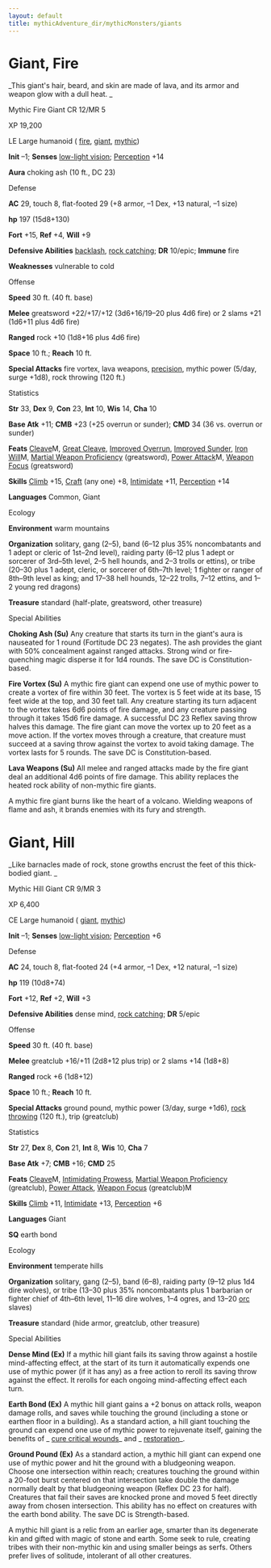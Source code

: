 ```yaml
---
layout: default
title: mythicAdventure_dir/mythicMonsters/giants
---
```

# Giant, Fire

_This giant's hair, beard, and skin are made of lava, and its armor and weapon glow with a dull heat. _

Mythic Fire Giant CR 12/MR 5

XP 19,200

LE Large humanoid ( [fire](monster_dir/creatureTypes#_fire-subtype), [giant](monsters/creatureTypes#_giant-subtype), [mythic](mythicAdventure_dir/mythicMonsters#_mythic-subtype))

**Init** –1; **Senses** [low-light vision](monsters/universalMonsterRules#_low-light-vision); [Perception](skill_dir/perception#_perception) +14

**Aura** choking ash (10 ft., DC 23)

Defense

**AC** 29, touch 8, flat-footed 29 (+8 armor, –1 Dex, +13 natural, –1 size)

**hp** 197 (15d8+130)

**Fort** +15, **Ref** +4, **Will** +9

**Defensive Abilities** [backlash](mythicAdventures/mythicHeroe_dir/champion#_blacklash), [rock catching](monsters/universalMonsterRules#_rock-catching); **DR** 10/epic; **Immune** fire

**Weaknesses** vulnerable to cold

Offense

**Speed** 30 ft. (40 ft. base)

**Melee** greatsword +22/+17/+12 (3d6+16/19–20 plus 4d6 fire) or 2 slams +21 (1d6+11 plus 4d6 fire)

**Ranged** rock +10 (1d8+16 plus 4d6 fire)

**Space** 10 ft.; **Reach** 10 ft.

**Special Attacks** fire vortex, lava weapons, [precision](mythicAdventure_dir/mythicHeroes/champion#_precision), mythic power (5/day, surge +1d8), rock throwing (120 ft.)

Statistics

**Str** 33, **Dex** 9, **Con** 23, **Int** 10, **Wis** 14, **Cha** 10

**Base Atk** +11; **CMB** +23 (+25 overrun or sunder); **CMD** 34 (36 vs. overrun or sunder)

**Feats** [Cleave](mythicAdventure_dir/mythicFeats#_cleave-mythic)M, [Great Cleave](feats#_great-cleave), [Improved Overrun](feats#_improved-overrun), [Improved Sunder](feats#_improved_sunder), [Iron Will](mythicAdventures/mythicFeats#_iron-will-mythic)M, [Martial Weapon Proficiency](feats#_martial-weapon-proficiency) (greatsword), [Power Attack](mythicAdventure_dir/mythicFeats#_power-attack-mythic)M, [Weapon Focus](feats#_weapon-focus) (greatsword)

**Skills** [Climb](skills/climb#_climb) +15, [Craft](skill_dir/craft#_craft) (any one) +8, [Intimidate](skills/intimidate#_intimidate) +11, [Perception](skill_dir/perception#_perception) +14

**Languages** Common, Giant

Ecology

**Environment** warm mountains

**Organization** solitary, gang (2–5), band (6–12 plus 35% noncombatants and 1 adept or cleric of 1st–2nd level), raiding party (6–12 plus 1 adept or sorcerer of 3rd–5th level, 2–5 hell hounds, and 2–3 trolls or ettins), or tribe (20–30 plus 1 adept, cleric, or sorcerer of 6th–7th level; 1 fighter or ranger of 8th–9th level as king; and 17–38 hell hounds, 12–22 trolls, 7–12 ettins, and 1–2 young red dragons)

**Treasure** standard (half-plate, greatsword, other treasure)

Special Abilities

**Choking Ash (Su)** Any creature that starts its turn in the giant's aura is nauseated for 1 round (Fortitude DC 23 negates). The ash provides the giant with 50% concealment against ranged attacks. Strong wind or fire-quenching magic disperse it for 1d4 rounds. The save DC is Constitution-based.

**Fire Vortex (Su)** A mythic fire giant can expend one use of mythic power to create a vortex of fire within 30 feet. The vortex is 5 feet wide at its base, 15 feet wide at the top, and 30 feet tall. Any creature starting its turn adjacent to the vortex takes 6d6 points of fire damage, and any creature passing through it takes 15d6 fire damage. A successful DC 23 Reflex saving throw halves this damage. The fire giant can move the vortex up to 20 feet as a move action. If the vortex moves through a creature, that creature must succeed at a saving throw against the vortex to avoid taking damage. The vortex lasts for 5 rounds. The save DC is Constitution-based.

**Lava Weapons (Su)** All melee and ranged attacks made by the fire giant deal an additional 4d6 points of fire damage. This ability replaces the heated rock ability of non-mythic fire giants.

A mythic fire giant burns like the heart of a volcano. Wielding weapons of flame and ash, it brands enemies with its fury and strength.

# Giant, Hill

_Like barnacles made of rock, stone growths encrust the feet of this thick-bodied giant. _

Mythic Hill Giant CR 9/MR 3

XP 6,400

CE Large humanoid ( [giant](monster_dir/creatureTypes#_giant-subtype), [mythic](mythicAdventures/mythicMonsters#_mythic-subtype))

**Init** –1; **Senses** [low-light vision](monster_dir/universalMonsterRules#_low-light-vision); [Perception](skills/perception#_perception) +6

Defense

**AC** 24, touch 8, flat-footed 24 (+4 armor, –1 Dex, +12 natural, –1 size)

**hp** 119 (10d8+74)

**Fort** +12, **Ref** +2, **Will** +3

**Defensive Abilities** dense mind, [rock catching](monster_dir/universalMonsterRules#_rock-catching); **DR** 5/epic

Offense

**Speed** 30 ft. (40 ft. base)

**Melee** greatclub +16/+11 (2d8+12 plus trip) or 2 slams +14 (1d8+8)

**Ranged** rock +6 (1d8+12)

**Space** 10 ft.; **Reach** 10 ft.

**Special Attacks** ground pound, mythic power (3/day, surge +1d6), [rock throwing](monster_dir/universalMonsterRules#_rock-throwing) (120 ft.), trip (greatclub)

Statistics

**Str** 27, **Dex** 8, **Con** 21, **Int** 8, **Wis** 10, **Cha** 7

**Base Atk** +7; **CMB** +16; **CMD** 25

**Feats** [Cleave](mythicAdventures/mythicFeats#_cleave-mythic)M, [Intimidating Prowess](feats#_intimidating-prowess), [Martial Weapon Proficiency](feats#_martial-weapon-proficiency) (greatclub), [Power Attack](feats#_power-attack), [Weapon Focus](feats#_weapon-focus) (greatclub)M

**Skills** [Climb](skill_dir/climb#_climb) +11, [Intimidate](skills/intimidate#_intimidate) +13, [Perception](skill_dir/perception#_perception) +6

**Languages** Giant

**SQ** earth bond

Ecology

**Environment** temperate hills

**Organization** solitary, gang (2–5), band (6–8), raiding party (9–12 plus 1d4 dire wolves), or tribe (13–30 plus 35% noncombatants plus 1 barbarian or fighter chief of 4th–6th level, 11–16 dire wolves, 1–4 ogres, and 13–20 [orc](monsters/creatureTypes#_orc-subtype) slaves)

**Treasure** standard (hide armor, greatclub, other treasure)

Special Abilities

**Dense Mind (Ex)** If a mythic hill giant fails its saving throw against a hostile mind-affecting effect, at the start of its turn it automatically expends one use of mythic power (if it has any) as a free action to reroll its saving throw against the effect. It rerolls for each ongoing mind-affecting effect each turn.

**Earth Bond (Ex)** A mythic hill giant gains a +2 bonus on attack rolls, weapon damage rolls, and saves while touching the ground (including a stone or earthen floor in a building). As a standard action, a hill giant touching the ground can expend one use of mythic power to rejuvenate itself, gaining the benefits of _ [cure critical wounds](spell_dir/cureCriticalWounds#_cure-critical-wounds)_ and _ [restoration](spells/restoration#_restoration)_.

**Ground Pound (Ex)** As a standard action, a mythic hill giant can expend one use of mythic power and hit the ground with a bludgeoning weapon. Choose one intersection within reach; creatures touching the ground within a 20-foot burst centered on that intersection take double the damage normally dealt by that bludgeoning weapon (Reflex DC 23 for half). Creatures that fail their saves are knocked prone and moved 5 feet directly away from chosen intersection. This ability has no effect on creatures with the earth bond ability. The save DC is Strength-based.

A mythic hill giant is a relic from an earlier age, smarter than its degenerate kin and gifted with magic of stone and earth. Some seek to rule, creating tribes with their non-mythic kin and using smaller beings as serfs. Others prefer lives of solitude, intolerant of all other creatures.

